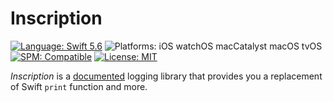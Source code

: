 # Inscription

[![Language: Swift 5.6](https://img.shields.io/badge/Language-Swift%205.6-F48041.svg?style=flat)](https://developer.apple.com/swift)
![Platforms: iOS watchOS macCatalyst macOS tvOS](https://img.shields.io/badge/Platforms-iOS%20watchOS%20macCatalyst%20macOS%20tvOS-blue.svg?style=flat)
[![SPM: Compatible](https://img.shields.io/badge/SPM-Compatible-4BC51D.svg?style=flat)](https://swift.org/package-manager/)
[![License: MIT](http://img.shields.io/badge/License-MIT-lightgray.svg?style=flat)](https://github.com/InstrumentBox/Instruments/blob/main/LICENSE)

*Inscription* is a [documented](https://instrumentbox.github.io/Inscription/documentation/inscription/) 
logging library that provides you a replacement of Swift `print` function and more. 
